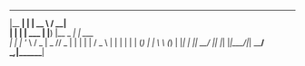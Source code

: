   _______ _           _____             ______      
 |__   __| |         |  __ \           / ____|     
    | |  | |__   ___ | |__) |__  _   _| |     ___  
    | |  | '_ \ / _ \|  _  // _ \| | | | |    / _ \ 
    | |  | | | | (_) | | \ \ (_) | |_| | |___|  __/ 
    |_|  |_| |_|\___/|_|  \_\___/ \__,_|\_____\___| 
                                                  
                                                  
